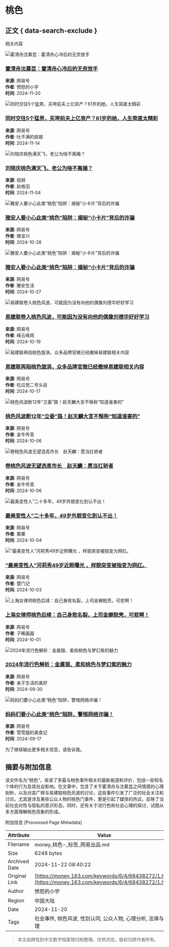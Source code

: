 # 桃色

## 正文 { data-search-exclude }


相关内容

![霍清舟沈慕芸：霍清舟心冷后的无奈放手](https://nimg.ws.126.net/?url=https%3A%2F%2Fdingyue.ws.126.net%2F2024%2F1120%2Fbedf826ej00sn8wsu00vld000v900hkp.jpg&thumbnail=140x88&quality=95&type=jpg)
### [霍清舟沈慕芸：霍清舟心冷后的无奈放手](https://www.163.com/dy/article/JHF7G0IN0556ALE9.html)
**来源**: 网易号  
**作者**: 愤怒的小宇  
**时间**: 2024-11-20

![同时交往5个猛男，买垮前夫上亿资产？61岁的她，人生简直太精彩](https://nimg.ws.126.net/?url=https%3A%2F%2Fdingyue.ws.126.net%2F2024%2F1114%2Fa592ed76j00smxkkq002nd0011800wcm.jpg&thumbnail=140x88&quality=95&type=jpg)
### [同时交往5个猛男，买垮前夫上亿资产？61岁的她，人生简直太精彩](https://www.163.com/dy/article/JGVEVJMO05567FRE.html)
**来源**: 网易号  
**作者**: 吐不满的痰娱  
**时间**: 2024-11-14

![刘晓庆桃色满天飞，老公为啥不离婚？](https://nimg.ws.126.net/?url=https%3A%2F%2Fvideoimg.ws.126.net%2Fcover%2F20241104%2FA4vVeuzEg_cover.jpg&thumbnail=140x88&quality=95&type=jpg)
### [刘晓庆桃色满天飞，老公为啥不离婚？](https://www.163.com/v/video/VFF7QSPC9.html)
**来源**: 视频  
**作者**: 赵格羽  
**时间**: 2024-11-04

![雅安人要小心此类“桃色”陷阱：揭秘“小卡片”背后的诈骗](https://nimg.ws.126.net/?url=https%3A%2F%2Fdingyue.ws.126.net%2F2024%2F1028%2F4a6e8014j00sm1c0x0016d000f500f5g.jpg&thumbnail=140x88&quality=95&type=jpg)
### [雅安人要小心此类“桃色”陷阱：揭秘“小卡片”背后的诈骗](https://www.163.com/dy/article/JFIKIPD10545GCGM.html)
**来源**: 网易号  
**作者**: 微宝兴  
**时间**: 2024-10-28

![雅安人要小心此类“桃色”陷阱：揭秘“小卡片”背后的诈骗](https://nimg.ws.126.net/?url=https%3A%2F%2Fdingyue.ws.126.net%2F2024%2F1027%2Fff68c892j00slzpoo0016d000f500f5g.jpg&thumbnail=140x88&quality=95&type=jpg)
### [雅安人要小心此类“桃色”陷阱：揭秘“小卡片”背后的诈骗](https://www.163.com/dy/article/JFGCFDP60545GCF2.html)
**来源**: 网易号  
**作者**: 雅安生活  
**时间**: 2024-10-27

![易建联卷入桃色风波，可能因为没有向他的偶像刘德华好好学习](https://nimg.ws.126.net/?url=https%3A%2F%2Fdingyue.ws.126.net%2F2024%2F1018%2F005a9a5ej00slj5dl001fd000hs00bvm.jpg&thumbnail=190x120&quality=95&type=jpg)
### [易建联卷入桃色风波，可能因为没有向他的偶像刘德华好好学习](https://www.163.com/dy/article/JEPBF9EE05539E3U.html)
**来源**: 网易号  
**作者**: 峰云峰雨  
**时间**: 2024-10-19

![易建联再陷桃色旋涡，众多品牌官微已经撤掉易建联相关内容](https://nimg.ws.126.net/?url=https%3A%2F%2Fdingyue.ws.126.net%2F2024%2F1017%2F00a1d300j00sli8mk001jd000fa00lcm.jpg&thumbnail=190x120&quality=95&type=jpg)
### [易建联再陷桃色旋涡，众多品牌官微已经撤掉易建联相关内容](https://www.163.com/dy/article/JEO30GK905568BCI.html)
**来源**: 网易号  
**作者**: 吃瓜党二号头目  
**时间**: 2024-10-17

![桃色风波断12年“立委”路！赵天麟大言不惭称“知道谁害的”](https://nimg.ws.126.net/?url=https%3A%2F%2Fdingyue.ws.126.net%2F2024%2F1006%2Fcc587b29j00skxlb600cfd000m800dkm.jpg&thumbnail=140x88&quality=95&type=jpg)
### [桃色风波断12年“立委”路！赵天麟大言不惭称“知道谁害的”](https://www.163.com/dy/article/JDRC947P05566I31.html)
**来源**: 网易号  
**作者**: 金牛传音  
**时间**: 2024-10-06

![卷桃色风波无望选高市长　赵天麟：愿当扛轿者](https://nimg.ws.126.net/?url=https%3A%2F%2Fdingyue.ws.126.net%2F2024%2F1006%2F8001d71fj00skxl9t001ad000jg00eom.jpg&thumbnail=140x88&quality=95&type=jpg)
### [卷桃色风波无望选高市长　赵天麟：愿当扛轿者](https://www.163.com/dy/article/JDRC89RB05566I31.html)
**来源**: 网易号  
**作者**: 金牛传音  
**时间**: 2024-10-06

![最美变性人”二十多年，49岁外貌变化到认不出！](https://nimg.ws.126.net/?url=https%3A%2F%2Fdingyue.ws.126.net%2F2024%2F1004%2Fd07f0672j00skslyx0015d000hs00fcm.jpg&thumbnail=140x88&quality=95&type=jpg)
### [最美变性人”二十多年，49岁外貌变化到认不出！](https://www.163.com/dy/article/JDLLTGO90553C0V6.html)
**来源**: 网易号  
**作者**: 粟粟  
**时间**: 2024-10-04

![“最美变性人”河莉秀49岁近照曝光 ，样貌突变被指变为网红。](https://nimg.ws.126.net/?url=https%3A%2F%2Fdingyue.ws.126.net%2F2024%2F1003%2F3c42b7ebj00skri1100g4d000oy00d4p.jpg&thumbnail=140x88&quality=95&type=jpg)
### [“最美变性人”河莉秀49岁近照曝光 ，样貌突变被指变为网红。](https://www.163.com/dy/article/JDIT8QSL05566PR4.html)
**来源**: 网易号  
**作者**: 楚门记  
**时间**: 2024-10-03

![上海女律师桃色后续：自己身败名裂，上司金蝉脱壳，可悲啊！](https://nimg.ws.126.net/?url=https%3A%2F%2Fdingyue.ws.126.net%2F2024%2F1001%2F3e9c6e42j00skocqw000yd000hs00e1m.jpg&thumbnail=140x88&quality=95&type=jpg)
### [上海女律师桃色后续：自己身败名裂，上司金蝉脱壳，可悲啊！](https://www.163.com/dy/article/JDEH7V9R05565GCP.html)
**来源**: 网易号  
**作者**: 子晞画画  
**时间**: 2024-10-01

![2024年流行色解析：金属银、柔和桃色与梦幻紫的魅力](https://nimg.ws.126.net/?url=https%3A%2F%2Fdingyue.ws.126.net%2F2024%2F0930%2F44155280j00skm3z2001gd000gn00m7p.jpg&thumbnail=140x88&quality=95&type=jpg)
### [2024年流行色解析：金属银、柔和桃色与梦幻紫的魅力](https://www.163.com/dy/article/JDBDDKUF05569LIP.html)
**来源**: 网易号  
**作者**: 亲子生活的美好  
**时间**: 2024-09-30

![妈妈们要小心此类“桃色”陷阱，警惕网络诈骗！](https://nimg.ws.126.net/?url=https%3A%2F%2Fdingyue.ws.126.net%2F2024%2F0917%2F3342ae79j00sjxwq40026d000p000wvp.jpg&thumbnail=140x88&quality=95&type=jpg)
### [妈妈们要小心此类“桃色”陷阱，警惕网络诈骗！](https://www.163.com/dy/article/JCAKG2PQ055654D8.html)
**来源**: 网易号  
**作者**: 雪雪姐的美食记  
**时间**: 2024-09-17


为了继续输出更多相关信息，请告诉我。

## 摘要与附加信息

<!-- tcd_abstract -->
该文件名为“桃色”，收录了多篇与桃色事件相关的最新报道和评价，包括一些知名个体的行为及其社会影响。在文章中，包含了关于霍清舟与沈慕芸之间情感的心理剖析，以及对袁广辉与易建联桃色风波的讨论，这些事件引发了广泛的社会关注和讨论。尤其是涉及某些公众人物的桃色门事件，更是引起了媒体的热议，反映了当前社会对性与隐私的意识形态。同时，还有关于流行色和社会心理的探讨，试图从多方面理解桃色现象的形成。
<!-- tcd_abstract_end -->

附加信息 [Processed Page Metadata]

| Attribute       | Value                                  |
|-----------------|----------------------------------------|
| Filename        | money_桃色-_标签_网易出品.md                             |
| Size            | 6248 bytes                           |
| Archived Date   | 2024-11-22 08:40:22                             |
| Original Link   | [https://money.163.com/keywords/6/4/68438272/1.html](https://money.163.com/keywords/6/4/68438272/1.html)                       |
| Author          | 愤怒的小宇                               |
| Region          | 中国大陆                               |
| Date            | 2024-11-20                                 |
| Tags            | 社会事件, 桃色风波, 性别认同, 公众人物, 心理分析, 法律与伦理                                 |
>
> 本文由跨性别中文数字档案馆归档整理，仅供浏览。版权归原作者所有。
>